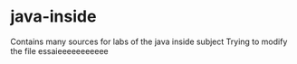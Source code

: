 # java-inside

Contains many sources for labs of the java inside subject
Trying to modify the file
essaieeeeeeeeeee
